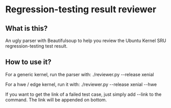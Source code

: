 # Regression-testing result reviewer

## What is this?
An ugly parser with Beautifulsoup to help you review the Ubuntu Kernel SRU regression-testing test result.

## How to use it?
For a generic kernel, run the parser with:
    ./reviewer.py --release xenial

For a hwe / edge kernel, run it with:
    ./reviewer.py --release xenial --hwe

If you want to get the link of a failed test case, just simply add --link to the command. The link will be
appended on bottom.

